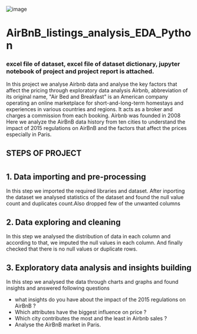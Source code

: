 ![image](https://github.com/user-attachments/assets/230e14fb-588b-4405-a797-30229f217cfc)
# AirBnB_listings_analysis_EDA_Python
### excel file of dataset, excel file of dataset dictionary, jupyter notebook of project and project report is attached. 
In this project we analyse Airbnb data and analyse the key factors that affect the pricing through exploratory data analysis
Airbnb, abbreviation of its original name, "Air Bed and Breakfast" is an American company operating an online marketplace for short-and-long-term homestays and experiences in various countries and regions. It acts as a broker and charges a commission from each booking. Airbnb was founded in 2008 
Here we analyze the AirBnB data history from ten cities to understand the impact of 2015 regulations on AirBnB and the factors that affect the prices especially in Paris. 
## STEPS OF PROJECT
# 
## 1. Data importing and pre-processing
In this step we imported the required libraries and dataset. After inporting the dataset we analysed statistics of the dataset and found the null value count and duplicates count.Also dropped few of the unwanted columns
## 2. Data exploring and cleaning
In this step we analysed the distribution of data in each column and according to that, we imputed the null values in each column. And finally checked that there is no null values or duplicate rows. 
## 3. Exploratory data analysis and insights building
In this step we analysed the data through charts and graphs and found insights and answered following questions
* what insights do you have about the impact of the 2015 regulations on AirBnB ?
* Which attributes have the biggest influence on price ?
* Which city contributes the most and the least in Airbnb sales ?
* Analyse the AirBnB market in Paris.
